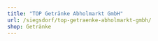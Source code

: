 ```yaml
---
title: "TOP Getränke Abholmarkt GmbH"
url: /siegsdorf/top-getraenke-abholmarkt-gmbh/
shop: Getränke
---
```

